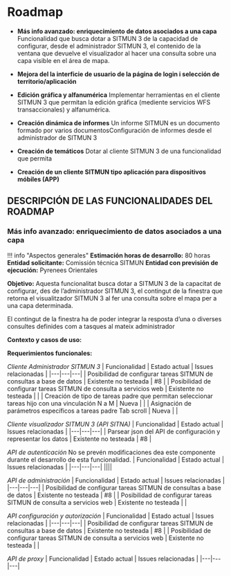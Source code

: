 # Roadmap

- **Más info avanzado: enriquecimiento de datos asociados a una capa**
Funcionalidad que busca dotar a SITMUN 3 de la capacidad de configurar, desde el administrador SITMUN 3, el contenido de la ventana que devuelve el visualizador al hacer una consulta sobre una capa visible en el área de mapa.

- **Mejora del la interficie de usuario de la página de login i selección de territorio/aplicación**  

- **Edición gráfica y alfanumérica**
Implementar herramientas en el cliente SITMUN 3 que permitan la edición gráfica (mediente servicios WFS transaccionales) y alfanumérica.

- **Creación dinámica de informes**
Un informe SITMUN es un documento formado por varios documentosConfiguración de informes desde el administrador de SITMUN 3 

- **Creación de temáticos**
Dotar al cliente SITMUN 3 de una funcionalidad que permita

- **Creación de un cliente SITMUN tipo aplicación para dispositivos móbiles (APP)**




## DESCRIPCIÓN DE LAS FUNCIONALIDADES DEL ROADMAP

### **Más info avanzado: enriquecimiento de datos asociados a una capa**
 
!!! info "Aspectos generales"
     **Estimación horas de desarrollo:**  80 horas              
     **Entidad solicitante:** Comissión técnica SITMUN
     **Entidad con previsión de ejecución:** Pyrenees Orientales


**Objetivo:**
Aquesta funcionalitat busca dotar a SITMUN 3 de la capacitat de configurar, des de l’administrador SITMUN 3, el contingut de la finestra que retorna el visualitzador SITMUN 3 al fer una consulta sobre el mapa per a una capa determinada. 

El contingut de la finestra ha de poder integrar la resposta d’una o diverses consultes definides com a tasques al mateix administrador

**Contexto y casos de uso:**



**Requerimientos funcionales:**

_Cliente Administrador SITMUN 3_
| Funcionalidad | Estado actual | Issues relacionadas |
|---|---|---|
| Posibilidad de configurar tareas SITMUN de consultas a base de datos    | Existente no testeada    |  #8 |
| Posibilidad de configurar tareas SITMUN de consulta a servicios web    | Existente no testeada    | |
| Creación de tipo de tareas padre que permitan seleccionar tareas hijo con una vinculación N a M    | Nueva    | |
| Asignación de parámetros específicos a tareas padre Tab scroll   | Nueva    | |


_Cliente visualizador SITMUN 3 (API SITNA)_
| Funcionalidad | Estado actual | Issues relacionadas |
|---|---|---|
| Parsear json del API de configuración y representar los datos    | Existente no testeada    |  #8 |


_API de autenticación_
No se prevén modificaciones dea este componente durante el desarrollo de esta funcionalidad.
| Funcionalidad | Estado actual | Issues relacionadas |
|---|---|---|
||||


_API de administración_
| Funcionalidad | Estado actual | Issues relacionadas |
|---|---|---|
| Posibilidad de configurar tareas SITMUN de consultas a base de datos    | Existente no testeada    |  #8 |
| Posibilidad de configurar tareas SITMUN de consulta a servicios web    | Existente no testeada    | |


_API configuración y autorización_
| Funcionalidad | Estado actual | Issues relacionadas |
|---|---|---|
| Posibilidad de configurar tareas SITMUN de consultas a base de datos    | Existente no testeada    |  #8 |
| Posibilidad de configurar tareas SITMUN de consulta a servicios web    | Existente no testeada    | |


_API de proxy_
| Funcionalidad | Estado actual | Issues relacionadas |
|---|---|---|
